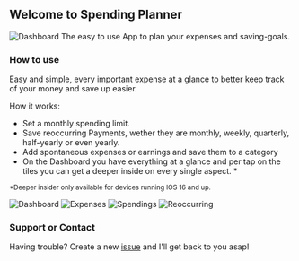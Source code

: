 ## Welcome to Spending Planner

![Dashboard](https://github.com/delemojo/Spending_Planner/blob/gh-pages/ic_launcher-web.png) The easy to use App to plan your expenses and saving-goals.

### How to use

Easy and simple, every important expense at a glance to better keep track of your money and save up easier.

How it works:
- Set a monthly spending limit.
- Save reoccurring Payments, wether they are monthly, weekly, quarterly, half-yearly or even yearly.
- Add spontaneous expenses or earnings and save them to a category
- On the Dashboard you have everything at a glance and per tap on the tiles you can get a deeper inside on every single aspect. *




<sup>*Deeper insider only available for devices running IOS 16 and up.</sup>

![Dashboard](https://github.com/delemojo/Spending_Planner/blob/gh-pages/dashboard.png)
![Expenses](https://github.com/delemojo/Spending_Planner/blob/gh-pages/overview-expenses.png)
![Spendings](https://github.com/delemojo/Spending_Planner/blob/gh-pages/overview-spendings.png)
![Reoccurring](https://github.com/delemojo/Spending_Planner/blob/gh-pages/reoccurring-view.png)

### Support or Contact

Having trouble? Create a new [issue](https://github.com/delemojo/Spending_Planner/issues/new) and I'll get back to you asap!
